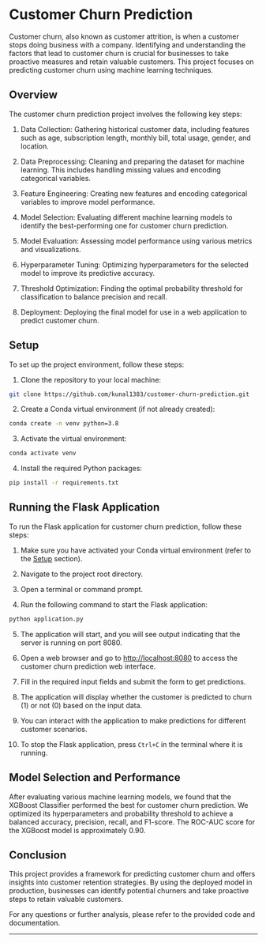 # Customer Churn Prediction

Customer churn, also known as customer attrition, is when a customer stops doing business with a company. Identifying and understanding the factors that lead to customer churn is crucial for businesses to take proactive measures and retain valuable customers. This project focuses on predicting customer churn using machine learning techniques.

## Overview

The customer churn prediction project involves the following key steps:

1. Data Collection: Gathering historical customer data, including features such as age, subscription length, monthly bill, total usage, gender, and location.

2. Data Preprocessing: Cleaning and preparing the dataset for machine learning. This includes handling missing values and encoding categorical variables.

3. Feature Engineering: Creating new features and encoding categorical variables to improve model performance.

4. Model Selection: Evaluating different machine learning models to identify the best-performing one for customer churn prediction.

5. Model Evaluation: Assessing model performance using various metrics and visualizations.

6. Hyperparameter Tuning: Optimizing hyperparameters for the selected model to improve its predictive accuracy.

7. Threshold Optimization: Finding the optimal probability threshold for classification to balance precision and recall.

8. Deployment: Deploying the final model for use in a web application to predict customer churn.

## Setup

To set up the project environment, follow these steps:

1. Clone the repository to your local machine:

```bash
git clone https://github.com/kunal1383/customer-churn-prediction.git
```

2. Create a Conda virtual environment (if not already created):

```bash
conda create -n venv python=3.8
```

3. Activate the virtual environment:

```bash
conda activate venv
```

4. Install the required Python packages:

```bash
pip install -r requirements.txt
```

## Running the Flask Application

To run the Flask application for customer churn prediction, follow these steps:

1. Make sure you have activated your Conda virtual environment (refer to the [Setup](#setup) section).

2. Navigate to the project root directory.

3. Open a terminal or command prompt.

4. Run the following command to start the Flask application:

```bash
python application.py
```

5. The application will start, and you will see output indicating that the server is running on port 8080.

6. Open a web browser and go to [http://localhost:8080](http://localhost:8080) to access the customer churn prediction web interface.

7. Fill in the required input fields and submit the form to get predictions.

8. The application will display whether the customer is predicted to churn (1) or not (0) based on the input data.

9. You can interact with the application to make predictions for different customer scenarios.

10. To stop the Flask application, press `Ctrl+C` in the terminal where it is running.

## Model Selection and Performance

After evaluating various machine learning models, we found that the XGBoost Classifier performed the best for customer churn prediction. We optimized its hyperparameters and probability threshold to achieve a balanced accuracy, precision, recall, and F1-score. The ROC-AUC score for the XGBoost model is approximately 0.90.

## Conclusion

This project provides a framework for predicting customer churn and offers insights into customer retention strategies. By using the deployed model in production, businesses can identify potential churners and take proactive steps to retain valuable customers.

For any questions or further analysis, please refer to the provided code and documentation.

---

